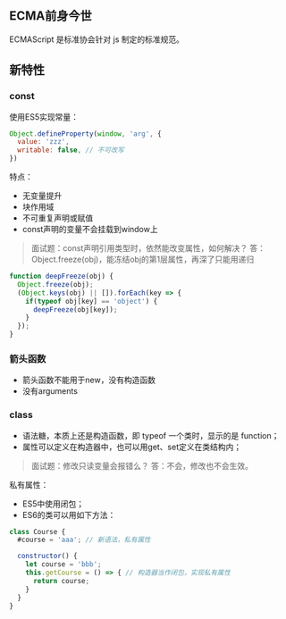 ## ECMA前身今世
ECMAScript 是标准协会针对 js 制定的标准规范。

## 新特性

### const
使用ES5实现常量：
``` javascript
Object.defineProperty(window, 'arg', {
  value: 'zzz',
  writable: false, // 不可改写
})
```

特点：
- 无变量提升
- 块作用域
- 不可重复声明或赋值
- const声明的变量不会挂载到window上

>面试题：const声明引用类型时，依然能改变属性，如何解决？
>答：Object.freeze(obj)，能冻结obj的第1层属性，再深了只能用递归

``` javascript
function deepFreeze(obj) {
  Object.freeze(obj);
  (Object.keys(obj) || []).forEach(key => {
    if(typeof obj[key] == 'object') {
      deepFreeze(obj[key]);
    }
  });
}
```

### 箭头函数
- 箭头函数不能用于new，没有构造函数
- 没有arguments

### class
- 语法糖，本质上还是构造函数，即 typeof 一个类时，显示的是 function；
- 属性可以定义在构造器中，也可以用get、set定义在类结构内；

> 面试题：修改只读变量会报错么？
> 答：不会，修改也不会生效。

私有属性：
- ES5中使用闭包；
- ES6的类可以用如下方法：
``` javascript
class Course {
  #course = 'aaa'; // 新语法，私有属性

  constructor() {
    let course = 'bbb';
    this.getCourse = () => { // 构造器当作闭包，实现私有属性
      return course;
    }
  }
}
```
